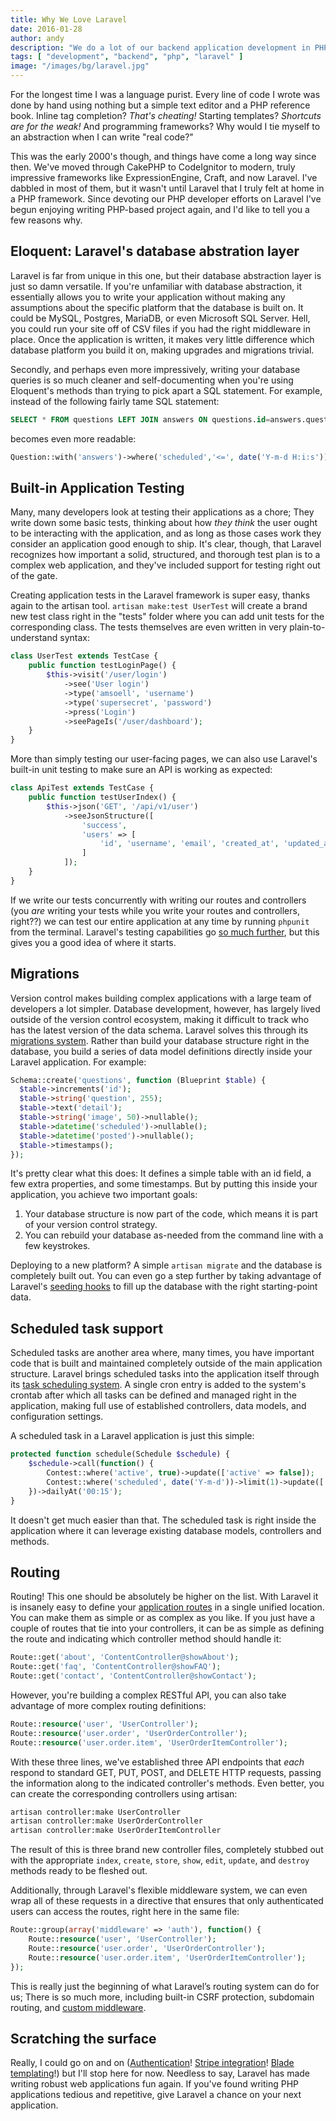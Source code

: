 ```yaml
---
title: Why We Love Laravel
date: 2016-01-28
author: andy
description: "We do a lot of our backend application development in PHP, and preferably with the Laravel framework. What do we love so much about Laravel? We're glad you asked."
tags: [ "development", "backend", "php", "laravel" ]
image: "/images/bg/laravel.jpg"
---
```


For the longest time I was a language purist. Every line of code I wrote was done by hand using nothing but a simple text editor and a PHP reference book. Inline tag completion? _That's cheating!_ Starting templates? _Shortcuts are for the weak!_ And programming frameworks? Why would I tie myself to an abstraction when I can write "real code?" 

This was the early 2000's though, and things have come a long way since then. We've moved through CakePHP to CodeIgnitor to modern, truly impressive frameworks like ExpressionEngine, Craft, and now Laravel. I've dabbled in most of them, but it wasn't until Laravel that I truly felt at home in a PHP framework. Since devoting our PHP developer efforts on Laravel I've begun enjoying writing PHP-based project again, and I'd like to tell you a few reasons why.

## Eloquent: Laravel's database abstration layer

Laravel is far from unique in this one, but their database abstraction layer is just so damn versatile. If you're unfamiliar with database abstraction, it essentially allows you to write your application without making any assumptions about the specific platform that the database is built on. It could be MySQL, Postgres, MariaDB, or even Microsoft SQL Server. Hell, you could run your site off of CSV files if you had the right middleware in place. Once the application is written, it makes very little difference which database platform you build it on, making upgrades and migrations trivial.

Secondly, and perhaps even more impressively, writing your database queries is so much cleaner and self-documenting when you're using Eloquent's methods than trying to pick apart a SQL statement. For example, instead of the following fairly tame SQL statement:

```sql
SELECT * FROM questions LEFT JOIN answers ON questions.id=answers.question_id WHERE scheduled<=NOW() ORDER BY questions.scheduled LIMIT 1
```

becomes even more readable:

```php
Question::with('answers')->where('scheduled','<=', date('Y-m-d H:i:s'))->orderBy('scheduled', 'desc')->first()
```

## Built-in Application Testing

Many, many developers look at testing their applications as a chore; They write down some basic tests, thinking about how _they think_ the user ought to be interacting with the application, and as long as those cases work they consider an application good enough to ship. It's clear, though, that Laravel recognizes how important a solid, structured, and thorough test plan is to a complex web application, and they've included support for testing right out of the gate.

Creating application tests in the Laravel framework is super easy, thanks again to the artisan tool. `artisan make:test UserTest` will create a brand new test class right in the "tests" folder where you can add unit tests for the corresponding class. The tests themselves are even written in very plain-to-understand syntax:

```php
class UserTest extends TestCase {
    public function testLoginPage() {
        $this->visit('/user/login')
            ->see('User login')
            ->type('amsoell', 'username')
            ->type('supersecret', 'password')
            ->press('Login')
            ->seePageIs('/user/dashboard');
    }
}
```

More than simply testing our user-facing pages, we can also use Laravel's built-in unit testing to make sure an API is working as expected:

```php
class ApiTest extends TestCase {
    public function testUserIndex() {
        $this->json('GET', '/api/v1/user')
            ->seeJsonStructure([
                'success',
                'users' => [
                    'id', 'username', 'email', 'created_at', 'updated_at'
                ]
            ]);
    }
}
```

If we write our tests concurrently with writing our routes and controllers (you _are_ writing your tests while you write your routes and controllers, right??) we can test our entire application at any time by running `phpunit` from the terminal. Laravel's testing capabilities go [so much further](https://laravel.com/docs/5.2/testing), but this gives you a good idea of where it starts.

## Migrations

Version control makes building complex applications with a large team of developers a lot simpler. Database development, however, has largely lived outside of the version control ecosystem, making it difficult to track who has the latest version of the data schema. Laravel solves this through its [migrations system](https://laravel.com/docs/5.2/migrations). Rather than build your database structure right in the database, you build a series of data model definitions directly inside your Laravel application. For example:

```php
Schema::create('questions', function (Blueprint $table) {
  $table->increments('id');
  $table->string('question', 255);
  $table->text('detail');
  $table->string('image', 50)->nullable();
  $table->datetime('scheduled')->nullable();
  $table->datetime('posted')->nullable();
  $table->timestamps();
});
```

It's pretty clear what this does: It defines a simple table with an id field, a few extra properties, and some timestamps. But by putting this inside your application, you achieve two important goals:

1. Your database structure is now part of the code, which means it is part of your version control strategy.
2. You can rebuild your database as-needed from the command line with a few keystrokes.

Deploying to a new platform? A simple `artisan migrate` and the database is completely built out. You can even go a step further by taking advantage of Laravel's [seeding hooks](https://laravel.com/docs/5.2/seeding) to fill up the database with the right starting-point data.

## Scheduled task support

Scheduled tasks are another area where, many times, you have important code that is built and maintained completely outside of the main application structure. Laravel brings scheduled tasks into the application itself through its [task scheduling system](https://laravel.com/docs/5.2/scheduling). A single cron entry is added to the system's crontab after which all tasks can be defined and managed right in the application, making full use of established controllers, data models, and configuration settings.

A scheduled task in a Laravel application is just this simple:

```php
protected function schedule(Schedule $schedule) {
    $schedule->call(function() {
        Contest::where('active', true)->update(['active' => false]);
        Contest::where('scheduled', date('Y-m-d'))->limit(1)->update(['active' => true]);
    })->dailyAt('00:15');
}
```

It doesn't get much easier than that. The scheduled task is right inside the application where it can leverage existing database models, controllers and methods. 

## Routing

Routing! This one should be absolutely be higher on the list. With Laravel it is insanely easy to define your [application routes](https://laravel.com/docs/5.2/routing) in a single unified location. You can make them as simple or as complex as you like. If you just have a couple of routes that tie into your controllers, it can be as simple as defining the route and indicating which controller method should handle it:

```php
Route::get('about', 'ContentController@showAbout');
Route::get('faq', 'ContentController@showFAQ');
Route::get('contact', 'ContentController@showContact');
```

However, you're building a complex RESTful API, you can also take advantage of more complex routing definitions:

```php
Route::resource('user', 'UserController');
Route::resource('user.order', 'UserOrderController');
Route::resource('user.order.item', 'UserOrderItemController');
```

With these three lines, we've established three API endpoints that _each_ respond to standard GET, PUT, POST, and DELETE HTTP requests, passing the information along to the indicated controller's methods. Even better, you can create the corresponding controllers using artisan: 

```bash
artisan controller:make UserController
artisan controller:make UserOrderController
artisan controller:make UserOrderItemController
```

The result of this is three brand new controller files, completely stubbed out with the appropriate `index`, `create`, `store`, `show`, `edit`, `update`, and `destroy` methods ready to be fleshed out.

Additionally, through Laravel's flexible middleware system, we can even wrap all of these requests in a directive that ensures that only authenticated users can access the routes, right here in the same file:

```php
Route::group(array('middleware' => 'auth'), function() {
    Route::resource('user', 'UserController');
    Route::resource('user.order', 'UserOrderController');
    Route::resource('user.order.item', 'UserOrderItemController');
});
```

This is really just the beginning of what Laravel’s routing system can do for us; There is so much more, including built-in CSRF protection, subdomain routing, and [custom middleware](https://laravel.com/docs/5.2/middleware).

## Scratching the surface

Really, I could go on and on ([Authentication](https://laravel.com/docs/5.2/authentication)! [Stripe integration](https://laravel.com/docs/5.2/billing)! [Blade templating](https://laravel.com/docs/5.2/blade)!) but I'll stop here for now. Needless to say, Laravel has made writing robust web applications fun again. If you've found writing PHP applications tedious and repetitive, give Laravel a chance on your next application.